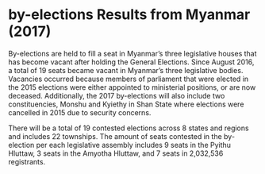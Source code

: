 # by-elections Results from Myanmar (2017)
By-elections are held to fill a seat in Myanmar’s three legislative houses that has become vacant after holding the General Elections. Since August 2016, a total of 19 seats became vacant in Myanmar’s three legislative bodies. Vacancies occurred because members of parliament that were elected in the 2015 elections were either appointed to ministerial positions, or are now deceased. Additionally, the 2017 by-elections will also include two constituencies, Monshu and Kyiethy in Shan State where elections were cancelled in 2015 due to security concerns.

There will be a total of 19 contested elections across 8 states and regions and includes 22 townships. The amount of seats contested in the by-election per each legislative assembly includes 9 seats in the Pyithu Hluttaw, 3 seats in the Amyotha Hluttaw, and 7 seats in 2,032,536 registrants.
